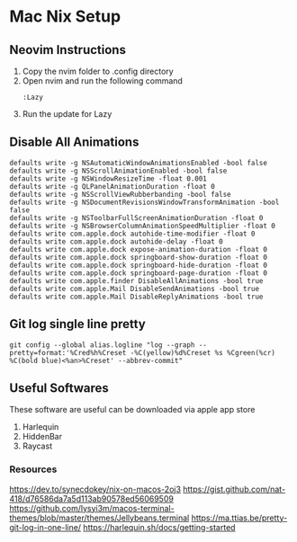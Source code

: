 # Mac Nix Setup

## Neovim Instructions
1. Copy the nvim folder to .config directory
1. Open nvim and run the following command
    ```
    :Lazy
    ```
1. Run the update for Lazy
## Disable All Animations
```
defaults write -g NSAutomaticWindowAnimationsEnabled -bool false
defaults write -g NSScrollAnimationEnabled -bool false
defaults write -g NSWindowResizeTime -float 0.001
defaults write -g QLPanelAnimationDuration -float 0
defaults write -g NSScrollViewRubberbanding -bool false
defaults write -g NSDocumentRevisionsWindowTransformAnimation -bool false
defaults write -g NSToolbarFullScreenAnimationDuration -float 0
defaults write -g NSBrowserColumnAnimationSpeedMultiplier -float 0
defaults write com.apple.dock autohide-time-modifier -float 0
defaults write com.apple.dock autohide-delay -float 0
defaults write com.apple.dock expose-animation-duration -float 0
defaults write com.apple.dock springboard-show-duration -float 0
defaults write com.apple.dock springboard-hide-duration -float 0
defaults write com.apple.dock springboard-page-duration -float 0
defaults write com.apple.finder DisableAllAnimations -bool true
defaults write com.apple.Mail DisableSendAnimations -bool true
defaults write com.apple.Mail DisableReplyAnimations -bool true
```

## Git log single line pretty
```
git config --global alias.logline "log --graph --pretty=format:'%Cred%h%Creset -%C(yellow)%d%Creset %s %Cgreen(%cr) %C(bold blue)<%an>%Creset' --abbrev-commit"
```

## Useful Softwares
These software are useful can be downloaded via apple app store
1. Harlequin
1. HiddenBar
1. Raycast

### Resources
https://dev.to/synecdokey/nix-on-macos-2oj3
https://gist.github.com/nat-418/d76586da7a5d113ab90578ed56069509
https://github.com/lysyi3m/macos-terminal-themes/blob/master/themes/Jellybeans.terminal
https://ma.ttias.be/pretty-git-log-in-one-line/
https://harlequin.sh/docs/getting-started
